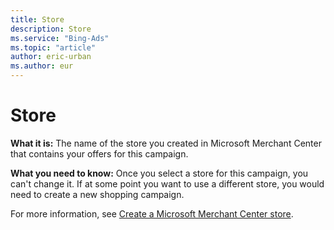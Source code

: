```yaml
---
title: Store
description: Store
ms.service: "Bing-Ads"
ms.topic: "article"
author: eric-urban
ms.author: eur
---
```


# Store

**What it is:** The name of the store you created in Microsoft Merchant Center that contains your offers for this campaign.

**What you need to know:** Once you select a store for this campaign, you can't change it. If at some point you want to use a different store, you would need to create a new shopping campaign.

For more information, see [Create a Microsoft Merchant Center store](../hlp_BA_PROC_CreateBingMerchantCenterStore.md).


